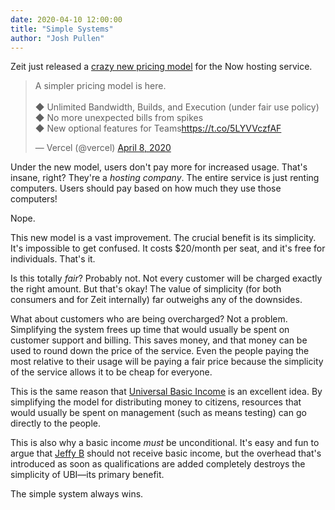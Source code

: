 ```yaml
---
date: 2020-04-10 12:00:00
title: "Simple Systems"
author: "Josh Pullen"
---
```


Zeit just released a
[crazy new pricing model](https://zeit.co/blog/simpler-pricing) for the Now
hosting service.

<blockquote class="twitter-tweet"><p lang="en" dir="ltr">A simpler pricing model is here.<br><br>◆ Unlimited Bandwidth, Builds, and Execution (under fair use policy)<br>◆ No more unexpected bills from spikes<br>◆ New optional features for Teams<a href="https://t.co/5LYVVczfAF">https://t.co/5LYVVczfAF</a></p>&mdash; Vercel (@vercel) <a href="https://twitter.com/vercel/status/1247995038799462401?ref_src=twsrc%5Etfw">April 8, 2020</a></blockquote> <script async src="https://platform.twitter.com/widgets.js" charset="utf-8"></script>

Under the new model, users don't pay more for increased usage. That's insane,
right? They're a _hosting company_. The entire service is just renting
computers. Users should pay based on how much they use those computers!

Nope.

<!-- Prettier wants to escape the $ as \$ but mdx doesn't like it -->
<!-- This only escapes one paragraph: -->
<!-- prettier-ignore -->
This new model is a vast improvement. The crucial benefit is its simplicity.
It's impossible to get confused. It costs $20/month per seat, and it's free for
individuals. That's it.

Is this totally _fair_? Probably not. Not every customer will be charged exactly
the right amount. But that's okay! The value of simplicity (for both consumers
and for Zeit internally) far outweighs any of the downsides.

What about customers who are being overcharged? Not a problem. Simplifying the
system frees up time that would usually be spent on customer support and
billing. This saves money, and that money can be used to round down the price of
the service. Even the people paying the most relative to their usage will be
paying a fair price because the simplicity of the service allows it to be cheap
for everyone.

This is the same reason that
[Universal Basic Income](https://en.wikipedia.org/wiki/Basic_income) is an
excellent idea. By simplifying the model for distributing money to citizens,
resources that would usually be spent on management (such as means testing) can
go directly to the people.

This is also why a basic income _must_ be unconditional. It's easy and fun to
argue that [Jeffy B](https://www.google.com/search?q=jeff+bezos+net+worth)
should not receive basic income, but the overhead that's introduced as soon as
qualifications are added completely destroys the simplicity of UBI—its primary
benefit.

The simple system always wins.
